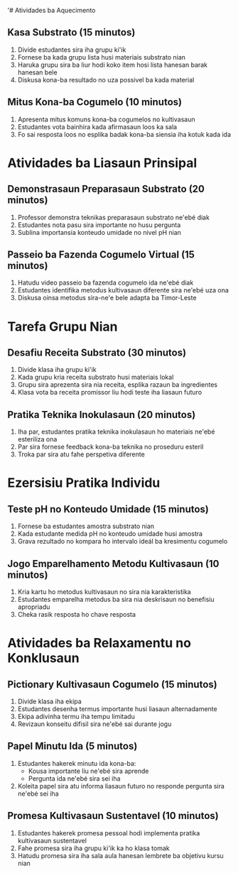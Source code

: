 '# Atividades ba Aquecimento

## Kasa Substrato (15 minutos)
1. Divide estudantes sira iha grupu ki'ik
2. Fornese ba kada grupu lista husi materiais substrato nian
3. Haruka grupu sira ba liur hodi koko item hosi lista hanesan barak hanesan bele
4. Diskusa kona-ba resultado no uza possivel ba kada material

## Mitus Kona-ba Cogumelo (10 minutos)
1. Apresenta mitus komuns kona-ba cogumelos no kultivasaun
2. Estudantes vota bainhira kada afirmasaun loos ka sala
3. Fo sai resposta loos no esplika badak kona-ba siensia iha kotuk kada ida

# Atividades ba Liasaun Prinsipal

## Demonstrasaun Preparasaun Substrato (20 minutos)
1. Professor demonstra teknikas preparasaun substrato ne'ebé diak
2. Estudantes nota pasu sira importante no husu pergunta
3. Sublina importansia konteudo umidade no nivel pH nian

## Passeio ba Fazenda Cogumelo Virtual (15 minutos)
1. Hatudu video passeio ba fazenda cogumelo ida ne'ebé diak
2. Estudantes identifika metodus kultivasaun diferente sira ne'ebé uza ona
3. Diskusa oinsa metodus sira-ne'e bele adapta ba Timor-Leste

# Tarefa Grupu Nian

## Desafiu Receita Substrato (30 minutos)
1. Divide klasa iha grupu ki'ik
2. Kada grupu kria receita substrato husi materiais lokal
3. Grupu sira aprezenta sira nia receita, esplika razaun ba ingredientes
4. Klasa vota ba receita promissor liu hodi teste iha liasaun futuro

## Pratika Teknika Inokulasaun (20 minutos)
1. Iha par, estudantes pratika teknika inokulasaun ho materiais ne'ebé esteriliza ona
2. Par sira fornese feedback kona-ba teknika no proseduru esteril
3. Troka par sira atu fahe perspetiva diferente

# Ezersisiu Pratika Individu

## Teste pH no Konteudo Umidade (15 minutos)
1. Fornese ba estudantes amostra substrato nian
2. Kada estudante medida pH no konteudo umidade husi amostra
3. Grava rezultado no kompara ho intervalo ideál ba kresimentu cogumelo

## Jogo Emparelhamento Metodu Kultivasaun (10 minutos)
1. Kria kartu ho metodus kultivasaun no sira nia karakteristika
2. Estudantes emparelha metodus ba sira nia deskrisaun no benefisiu apropriadu
3. Cheka rasik resposta ho chave resposta

# Atividades ba Relaxamentu no Konklusaun

## Pictionary Kultivasaun Cogumelo (15 minutos)
1. Divide klasa iha ekipa
2. Estudantes desenha termus importante husi liasaun alternadamente
3. Ekipa adivinha termu iha tempu limitadu
4. Revizaun konseitu difisil sira ne'ebé sai durante jogu

## Papel Minutu Ida (5 minutos)
1. Estudantes hakerek minutu ida kona-ba:
   - Kousa importante liu ne'ebé sira aprende
   - Pergunta ida ne'ebé sira sei iha
2. Koleita papel sira atu informa liasaun futuro no responde pergunta sira ne'ebé sei iha

## Promesa Kultivasaun Sustentavel (10 minutos)
1. Estudantes hakerek promesa pessoal hodi implementa pratika kultivasaun sustentavel
2. Fahe promesa sira iha grupu ki'ik ka ho klasa tomak
3. Hatudu promesa sira iha sala aula hanesan lembrete ba objetivu kursu nian